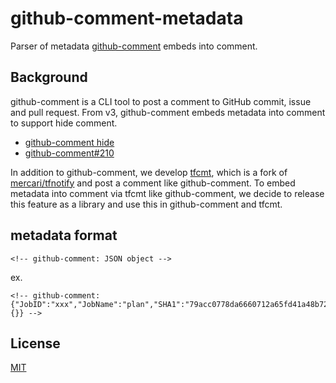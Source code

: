 # github-comment-metadata

Parser of metadata [github-comment](https://github.com/suzuki-shunsuke/github-comment) embeds into comment.

## Background

github-comment is a CLI tool to post a comment to GitHub commit, issue and pull request.
From v3, github-comment embeds metadata into comment to support hide comment.

* [github-comment hide](https://github.com/suzuki-shunsuke/github-comment#hide)
* [github-comment#210](https://github.com/suzuki-shunsuke/github-comment/pull/210)

In addition to github-comment, we develop [tfcmt](https://github.com/suzuki-shunsuke/tfcmt), which is a fork of [mercari/tfnotify](https://github.com/mercari/tfnotify) and post a comment like github-comment.
To embed metadata into comment via tfcmt like github-comment, we decide to release this feature as a library and use this in github-comment and tfcmt.

## metadata format

```
<!-- github-comment: JSON object -->
```

ex.

```
<!-- github-comment: {"JobID":"xxx","JobName":"plan","SHA1":"79acc0778da6660712a65fd41a48b72cb7ad16c0","TemplateKey":"default","Vars":{}} -->
```

## License

[MIT](LICENSE)
